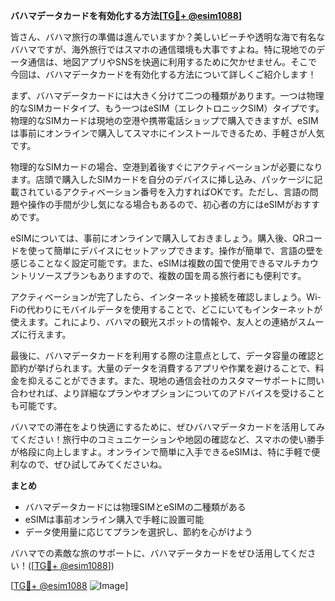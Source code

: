 **バハマデータカードを有効化する方法[[TG💪+ @esim1088](https://t.me/s/esim1088)]**

皆さん、バハマ旅行の準備は進んでいますか？美しいビーチや透明な海で有名なバハマですが、海外旅行ではスマホの通信環境も大事ですよね。特に現地でのデータ通信は、地図アプリやSNSを快適に利用するために欠かせません。そこで今回は、バハマデータカードを有効化する方法について詳しくご紹介します！

まず、バハマデータカードには大きく分けて二つの種類があります。一つは物理的なSIMカードタイプ、もう一つはeSIM（エレクトロニックSIM）タイプです。物理的なSIMカードは現地の空港や携帯電話ショップで購入できますが、eSIMは事前にオンラインで購入してスマホにインストールできるため、手軽さが人気です。

物理的なSIMカードの場合、空港到着後すぐにアクティベーションが必要になります。店頭で購入したSIMカードを自分のデバイスに挿し込み、パッケージに記載されているアクティベーション番号を入力すればOKです。ただし、言語の問題や操作の手間が少し気になる場合もあるので、初心者の方にはeSIMがおすすめです。

eSIMについては、事前にオンラインで購入しておきましょう。購入後、QRコードを使って簡単にデバイスにセットアップできます。操作が簡単で、言語の壁を感じることなく設定可能です。また、eSIMは複数の国で使用できるマルチカウントリソースプランもありますので、複数の国を周る旅行者にも便利です。

アクティベーションが完了したら、インターネット接続を確認しましょう。Wi-Fiの代わりにモバイルデータを使用することで、どこにいてもインターネットが使えます。これにより、バハマの観光スポットの情報や、友人との連絡がスムーズに行えます。

最後に、バハマデータカードを利用する際の注意点として、データ容量の確認と節約が挙げられます。大量のデータを消費するアプリや作業を避けることで、料金を抑えることができます。また、現地の通信会社のカスタマーサポートに問い合わせれば、より詳細なプランやオプションについてのアドバイスを受けることも可能です。

バハマでの滞在をより快適にするために、ぜひバハマデータカードを活用してみてください！旅行中のコミュニケーションや地図の確認など、スマホの使い勝手が格段に向上しますよ。オンラインで簡単に入手できるeSIMは、特に手軽で便利なので、ぜひ試してみてくださいね。

**まとめ**
- バハマデータカードには物理SIMとeSIMの二種類がある
- eSIMは事前オンライン購入で手軽に設置可能
- データ使用量に応じてプランを選択し、節約を心がけよう

バハマでの素敵な旅のサポートに、バハマデータカードをぜひ活用してください！([[TG💪+ @esim1088](https://t.me/s/esim1088)])

[[TG💪+ @esim1088](https://t.me/s/esim1088) ![Image](https://i.postimg.cc/Y0z9fWf4/image.png)]